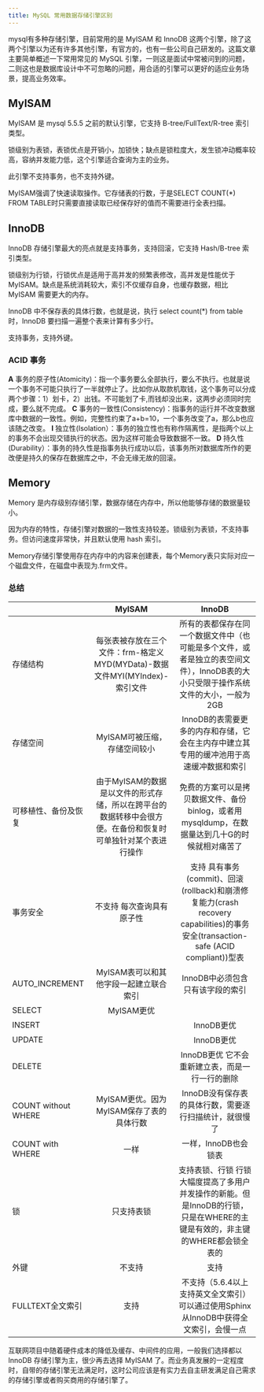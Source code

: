 ```yaml
---
title: MySQL 常用数据存储引擎区别
---
```


mysql有多种存储引擎，目前常用的是 MyISAM 和 InnoDB 这两个引擎，除了这两个引擎以为还有许多其他引擎，有官方的，也有一些公司自己研发的。这篇文章主要简单概述一下常用常见的 MySQL 引擎，一则这是面试中常被问到的问题，二则这也是数据库设计中不可忽略的问题，用合适的引擎可以更好的适应业务场景，提高业务效率。

## MyISAM

MyISAM 是 mysql 5.5.5 之前的默认引擎，它支持 B-tree/FullText/R-tree 索引类型。

锁级别为表锁，表锁优点是开销小，加锁快；缺点是锁粒度大，发生锁冲动概率较高，容纳并发能力低，这个引擎适合查询为主的业务。

此引擎不支持事务，也不支持外键。

MyISAM强调了快速读取操作。它存储表的行数，于是SELECT COUNT(*) FROM TABLE时只需要直接读取已经保存好的值而不需要进行全表扫描。

## InnoDB

InnoDB 存储引擎最大的亮点就是支持事务，支持回滚，它支持 Hash/B-tree 索引类型。

锁级别为行锁，行锁优点是适用于高并发的频繁表修改，高并发是性能优于 MyISAM。缺点是系统消耗较大，索引不仅缓存自身，也缓存数据，相比 MyISAM 需要更大的内存。

InnoDB 中不保存表的具体行数，也就是说，执行 select count(*) from table时，InnoDB 要扫描一遍整个表来计算有多少行。

支持事务，支持外键。

### ACID 事务


**A** 事务的原子性(Atomicity)：指一个事务要么全部执行，要么不执行。也就是说一个事务不可能只执行了一半就停止了。比如你从取款机取钱，这个事务可以分成两个步骤：1）划卡，2）出钱。不可能划了卡,而钱却没出来，这两步必须同时完成，要么就不完成。
**C** 事务的一致性(Consistency)：指事务的运行并不改变数据库中数据的一致性。例如，完整性约束了a+b=10，一个事务改变了a，那么b也应该随之改变。
**I** 独立性(Isolation）：事务的独立性也有称作隔离性，是指两个以上的事务不会出现交错执行的状态。因为这样可能会导致数据不一致。
**D** 持久性(Durability）：事务的持久性是指事务执行成功以后，该事务所对数据库所作的更改便是持久的保存在数据库之中，不会无缘无故的回滚。

## Memory

Memory 是内存级别存储引擎，数据存储在内存中，所以他能够存储的数据量较小。

因为内存的特性，存储引擎对数据的一致性支持较差。锁级别为表锁，不支持事务。但访问速度非常快，并且默认使用 hash 索引。

Memory存储引擎使用存在内存中的内容来创建表，每个Memory表只实际对应一个磁盘文件，在磁盘中表现为.frm文件。

### 总结


|  | MyISAM | InnoDB |
| --- | :-: | :-: |
| 存储结构 |每张表被存放在三个文件：frm-格定义MYD(MYData)-数据文件MYI(MYIndex)-索引文件| 所有的表都保存在同一个数据文件中（也可能是多个文件，或者是独立的表空间文件），InnoDB表的大小只受限于操作系统文件的大小，一般为2GB|
|存储空间|MyISAM可被压缩，存储空间较小|InnoDB的表需要更多的内存和存储，它会在主内存中建立其专用的缓冲池用于高速缓冲数据和索引|
|可移植性、备份及恢复| 由于MyISAM的数据是以文件的形式存储，所以在跨平台的数据转移中会很方便。在备份和恢复时可单独针对某个表进行操作 | 免费的方案可以是拷贝数据文件、备份 binlog，或者用 mysqldump，在数据量达到几十G的时候就相对痛苦了 |
|事务安全| 不支持 每次查询具有原子性 | 支持 具有事务(commit)、回滚(rollback)和崩溃修复能力(crash recovery capabilities)的事务安全(transaction-safe (ACID compliant))型表 |
|AUTO_INCREMENT|MyISAM表可以和其他字段一起建立联合索引|InnoDB中必须包含只有该字段的索引|
|SELECT|MyISAM更优||
|INSERT||InnoDB更优|
|UPDATE||InnoDB更优|
|DELETE||InnoDB更优 它不会重新建立表，而是一行一行的删除|
|COUNT without WHERE|MyISAM更优。因为MyISAM保存了表的具体行数|InnoDB没有保存表的具体行数，需要逐行扫描统计，就很慢了|
|COUNT with WHERE|一样|一样，InnoDB也会锁表|
|锁|只支持表锁|支持表锁、行锁 行锁大幅度提高了多用户并发操作的新能。但是InnoDB的行锁，只是在WHERE的主键是有效的，非主键的WHERE都会锁全表的|
|外键| 不支持 | 支持 |
|FULLTEXT全文索引|支持|不支持（5.6.4以上支持英文全文索引） 可以通过使用Sphinx从InnoDB中获得全文索引，会慢一点|

互联网项目中随着硬件成本的降低及缓存、中间件的应用，一般我们选择都以 InnoDB 存储引擎为主，很少再去选择 MyISAM 了。而业务真发展的一定程度时，自带的存储引擎无法满足时，这时公司应该是有实力去自主研发满足自己需求的存储引擎或者购买商用的存储引擎了。






